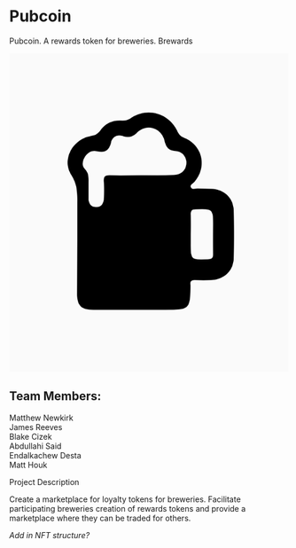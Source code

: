 # Pubcoin
Pubcoin. A rewards token for breweries. 
Brewards 

![beer](Images/beer.png)

## Team Members: 
Matthew Newkirk  
James Reeves  
Blake Cizek  
Abdullahi Said  
Endalkachew Desta  
Matt Houk  


Project Description

Create a marketplace for loyalty tokens for breweries. Facilitate participating breweries creation of rewards tokens and provide a marketplace where they can be traded for others. 

*Add in NFT structure?* 
